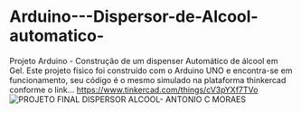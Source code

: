 # Arduino---Dispersor-de-Alcool-automatico-

Projeto Arduino - Construção de um dispenser Automático de álcool em Gel. Este projeto físico foi construído com o Arduino UNO e encontra-se em funcionamento, seu código é o mesmo simulado na plataforma thinkercad conforme o link... https://www.tinkercad.com/things/cV3pYXf7TVo
![PROJETO FINAL DISPERSOR ALCOOL- ANTONIO C MORAES](https://user-images.githubusercontent.com/58229116/186980694-64552644-d21e-4756-9860-9fe0d084fa33.png)

